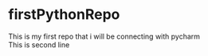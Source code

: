 # firstPythonRepo
This is my first repo that i will be connecting with pycharm 
<br>
This is second line
